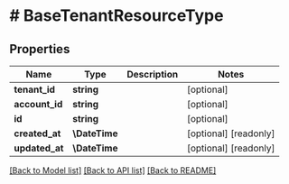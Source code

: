 # # BaseTenantResourceType

## Properties

Name | Type | Description | Notes
------------ | ------------- | ------------- | -------------
**tenant_id** | **string** |  | [optional]
**account_id** | **string** |  | [optional]
**id** | **string** |  | [optional]
**created_at** | **\DateTime** |  | [optional] [readonly]
**updated_at** | **\DateTime** |  | [optional] [readonly]

[[Back to Model list]](../../README.md#models) [[Back to API list]](../../README.md#endpoints) [[Back to README]](../../README.md)
